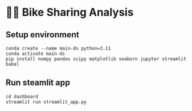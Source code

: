 # 🚴‍♂️ Bike Sharing Analysis
## Setup environment
```
conda create --name main-ds python=3.11
conda activate main-ds
pip install numpy pandas scipy matplotlib seaborn jupyter streamlit babel
```

## Run steamlit app
```
cd dashboard
streamlit run streamlit_app.py
```